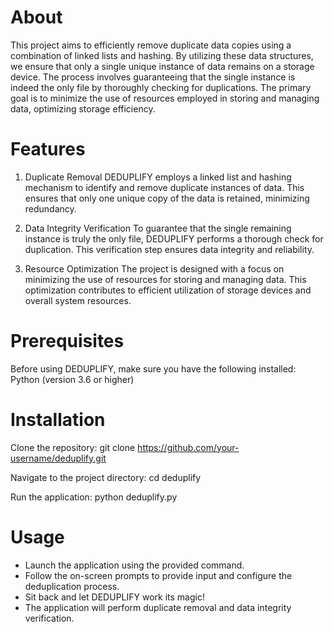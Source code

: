 <h1>About</h1>
This project aims to efficiently remove duplicate data copies using a combination of linked lists and hashing. 
By utilizing these data structures, we ensure that only a single unique instance of data remains on a storage device. 
The process involves guaranteeing that the single instance is indeed the only file by thoroughly checking for duplications. 
The primary goal is to minimize the use of resources employed in storing and managing data, optimizing storage efficiency.

<h1>Features</h1>

1. Duplicate Removal
DEDUPLIFY employs a linked list and hashing mechanism to identify and remove duplicate instances of data. This ensures that only one unique copy of the data is retained, minimizing redundancy.

2. Data Integrity Verification
To guarantee that the single remaining instance is truly the only file, DEDUPLIFY performs a thorough check for duplication. This verification step ensures data integrity and reliability.

3. Resource Optimization
The project is designed with a focus on minimizing the use of resources for storing and managing data. This optimization contributes to efficient utilization of storage devices and overall system resources.


<h1>Prerequisites</h1>

Before using DEDUPLIFY, make sure you have the following installed:
Python (version 3.6 or higher)

<h1>Installation</h1>

Clone the repository: git clone https://github.com/your-username/deduplify.git

Navigate to the project directory: cd deduplify

Run the application: python deduplify.py

<h1>Usage</h1>

- Launch the application using the provided command.
- Follow the on-screen prompts to provide input and configure the deduplication process.
- Sit back and let DEDUPLIFY work its magic! 
- The application will perform duplicate removal and data integrity verification.
